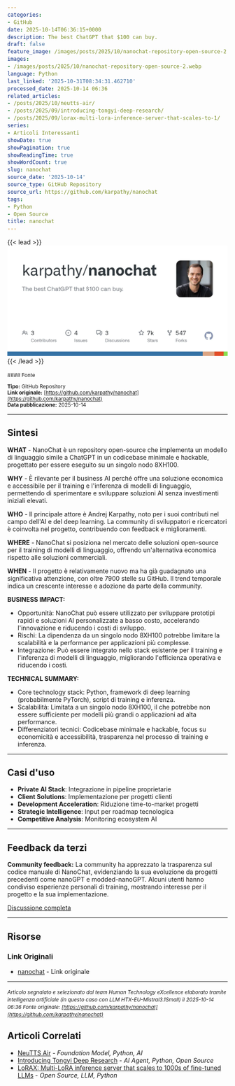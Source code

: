 ```yaml
---
categories:
- GitHub
date: 2025-10-14T06:36:15+0000
description: The best ChatGPT that $100 can buy.
draft: false
feature_image: /images/posts/2025/10/nanochat-repository-open-source-2.webp
images:
- /images/posts/2025/10/nanochat-repository-open-source-2.webp
language: Python
last_linked: '2025-10-31T08:34:31.462710'
processed_date: 2025-10-14 06:36
related_articles:
- /posts/2025/10/neutts-air/
- /posts/2025/09/introducing-tongyi-deep-research/
- /posts/2025/09/lorax-multi-lora-inference-server-that-scales-to-1/
series:
- Articoli Interessanti
showDate: true
showPagination: true
showReadingTime: true
showWordCount: true
slug: nanochat
source_date: '2025-10-14'
source_type: GitHub Repository
source_url: https://github.com/karpathy/nanochat
tags:
- Python
- Open Source
title: nanochat
---
```


{{< lead >}}
![nanochat repository preview](/images/posts/2025/10/nanochat-repository-open-source-2.webp)
{{< /lead >}}

<small>
#### Fonte

**Tipo:** GitHub Repository  
**Link originale:** [https://github.com/karpathy/nanochat](https://github.com/karpathy/nanochat)  
**Data pubblicazione:** 2025-10-14

</small>

---

## Sintesi

**WHAT** - NanoChat è un repository open-source che implementa un modello di linguaggio simile a ChatGPT in un codicebase minimale e hackable, progettato per essere eseguito su un singolo nodo 8XH100.

**WHY** - È rilevante per il business AI perché offre una soluzione economica e accessibile per il training e l'inferenza di modelli di linguaggio, permettendo di sperimentare e sviluppare soluzioni AI senza investimenti iniziali elevati.

**WHO** - Il principale attore è Andrej Karpathy, noto per i suoi contributi nel campo dell'AI e del deep learning. La community di sviluppatori e ricercatori è coinvolta nel progetto, contribuendo con feedback e miglioramenti.

**WHERE** - NanoChat si posiziona nel mercato delle soluzioni open-source per il training di modelli di linguaggio, offrendo un'alternativa economica rispetto alle soluzioni commerciali.

**WHEN** - Il progetto è relativamente nuovo ma ha già guadagnato una significativa attenzione, con oltre 7900 stelle su GitHub. Il trend temporale indica un crescente interesse e adozione da parte della community.

**BUSINESS IMPACT:**
- Opportunità: NanoChat può essere utilizzato per sviluppare prototipi rapidi e soluzioni AI personalizzate a basso costo, accelerando l'innovazione e riducendo i costi di sviluppo.
- Rischi: La dipendenza da un singolo nodo 8XH100 potrebbe limitare la scalabilità e la performance per applicazioni più complesse.
- Integrazione: Può essere integrato nello stack esistente per il training e l'inferenza di modelli di linguaggio, migliorando l'efficienza operativa e riducendo i costi.

**TECHNICAL SUMMARY:**
- Core technology stack: Python, framework di deep learning (probabilmente PyTorch), script di training e inferenza.
- Scalabilità: Limitata a un singolo nodo 8XH100, il che potrebbe non essere sufficiente per modelli più grandi o applicazioni ad alta performance.
- Differenziatori tecnici: Codicebase minimale e hackable, focus su economicità e accessibilità, trasparenza nel processo di training e inferenza.

---

## Casi d'uso

- **Private AI Stack**: Integrazione in pipeline proprietarie
- **Client Solutions**: Implementazione per progetti clienti
- **Development Acceleration**: Riduzione time-to-market progetti
- **Strategic Intelligence**: Input per roadmap tecnologica
- **Competitive Analysis**: Monitoring ecosystem AI

---

## Feedback da terzi

**Community feedback:** La community ha apprezzato la trasparenza sul codice manuale di NanoChat, evidenziando la sua evoluzione da progetti precedenti come nanoGPT e modded-nanoGPT. Alcuni utenti hanno condiviso esperienze personali di training, mostrando interesse per il progetto e la sua implementazione.

[Discussione completa](https://github.com/karpathy/nanochat)

---


## Risorse

### Link Originali
- [nanochat](https://github.com/karpathy/nanochat) - Link originale


---

*<small>Articolo segnalato e selezionato dal team Human Technology eXcellence elaborato tramite intelligenza artificiale (in questo caso con LLM HTX-EU-Mistral3.1Small) il 2025-10-14 06:36
Fonte originale: [https://github.com/karpathy/nanochat](https://github.com/karpathy/nanochat)</small>*

## Articoli Correlati

- [NeuTTS Air](/posts/2025/10/neutts-air/) - *Foundation Model, Python, AI*
- [Introducing Tongyi Deep Research](/posts/2025/09/introducing-tongyi-deep-research/) - *AI Agent, Python, Open Source*
- [LoRAX: Multi-LoRA inference server that scales to 1000s of fine-tuned LLMs](/posts/2025/09/lorax-multi-lora-inference-server-that-scales-to-1/) - *Open Source, LLM, Python*